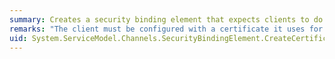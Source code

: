 ```yaml
---
summary: Creates a security binding element that expects clients to do certificate-based authentication using SOAP message security. This binding element expects the transport to provide server authentication as well as message protection (for example, HTTPS).
remarks: "The client must be configured with a certificate it uses for authentication.  \n  \n> [!NOTE]\n>  Once a <xref:System.ServiceModel.Channels.SecurityBindingElement> object is created by calling this method, the <xref:System.ServiceModel.Channels.SecurityBindingElement.MessageSecurityVersion%2A> property should be treated as immutable. Inconsistent binding behavior may occur if this value is modified."
uid: System.ServiceModel.Channels.SecurityBindingElement.CreateCertificateOverTransportBindingElement*
---
```

